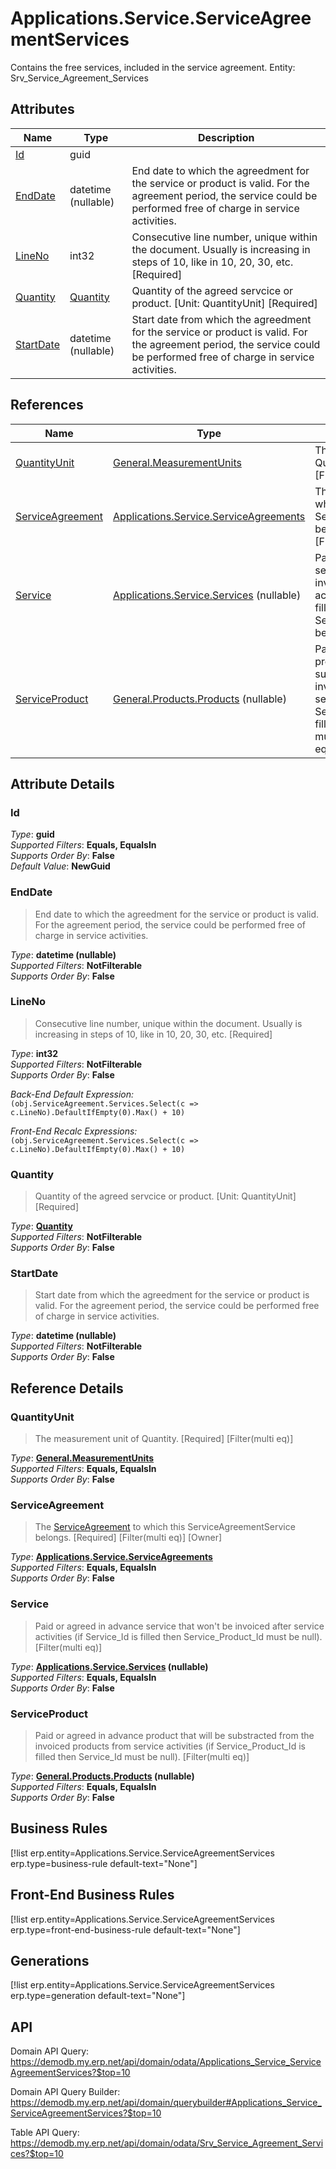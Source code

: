 # Applications.Service.ServiceAgreementServices

Contains the free services, included in the service agreement. Entity: Srv_Service_Agreement_Services

## Attributes

| Name | Type | Description |
| ---- | ---- | --- |
| [Id](Applications.Service.ServiceAgreementServices.md#Id) | guid |  
| [EndDate](Applications.Service.ServiceAgreementServices.md#EndDate) | datetime (nullable) | End date to which the agreedment for the service or product is valid. For the agreement period, the service could be performed free of charge in service activities. 
| [LineNo](Applications.Service.ServiceAgreementServices.md#LineNo) | int32 | Consecutive line number, unique within the document. Usually is increasing in steps of 10, like in 10, 20, 30, etc. [Required] 
| [Quantity](Applications.Service.ServiceAgreementServices.md#Quantity) | [Quantity](../data-types/Quantity.md) | Quantity of the agreed servcice or product. [Unit: QuantityUnit] [Required] 
| [StartDate](Applications.Service.ServiceAgreementServices.md#StartDate) | datetime (nullable) | Start date from which the agreedment for the service or product is valid. For the agreement period, the service could be performed free of charge in service activities. 

## References

| Name | Type | Description |
| ---- | ---- | --- |
| [QuantityUnit](Applications.Service.ServiceAgreementServices.md#QuantityUnit) | [General.MeasurementUnits](General.MeasurementUnits.md) | The measurement unit of Quantity. [Required] [Filter(multi eq)] |
| [ServiceAgreement](Applications.Service.ServiceAgreementServices.md#ServiceAgreement) | [Applications.Service.ServiceAgreements](Applications.Service.ServiceAgreements.md) | The [ServiceAgreement](Applications.Service.ServiceAgreementServices.md#ServiceAgreement) to which this ServiceAgreementService belongs. [Required] [Filter(multi eq)] [Owner] |
| [Service](Applications.Service.ServiceAgreementServices.md#Service) | [Applications.Service.Services](Applications.Service.Services.md) (nullable) | Paid or agreed in advance service that won't be invoiced after service activities (if Service_Id is filled then Service_Product_Id must be null). [Filter(multi eq)] |
| [ServiceProduct](Applications.Service.ServiceAgreementServices.md#ServiceProduct) | [General.Products.Products](General.Products.Products.md) (nullable) | Paid or agreed in advance product that will be substracted from the invoiced products from service activities (if Service_Product_Id is filled then Service_Id must be null). [Filter(multi eq)] |


## Attribute Details

### Id

_Type_: **guid**  
_Supported Filters_: **Equals, EqualsIn**  
_Supports Order By_: **False**  
_Default Value_: **NewGuid**  

### EndDate

> End date to which the agreedment for the service or product is valid. For the agreement period, the service could be performed free of charge in service activities.

_Type_: **datetime (nullable)**  
_Supported Filters_: **NotFilterable**  
_Supports Order By_: **False**  

### LineNo

> Consecutive line number, unique within the document. Usually is increasing in steps of 10, like in 10, 20, 30, etc. [Required]

_Type_: **int32**  
_Supported Filters_: **NotFilterable**  
_Supports Order By_: **False**  

_Back-End Default Expression:_  
`(obj.ServiceAgreement.Services.Select(c => c.LineNo).DefaultIfEmpty(0).Max() + 10)`

_Front-End Recalc Expressions:_  
`(obj.ServiceAgreement.Services.Select(c => c.LineNo).DefaultIfEmpty(0).Max() + 10)`
### Quantity

> Quantity of the agreed servcice or product. [Unit: QuantityUnit] [Required]

_Type_: **[Quantity](../data-types/Quantity.md)**  
_Supported Filters_: **NotFilterable**  
_Supports Order By_: **False**  

### StartDate

> Start date from which the agreedment for the service or product is valid. For the agreement period, the service could be performed free of charge in service activities.

_Type_: **datetime (nullable)**  
_Supported Filters_: **NotFilterable**  
_Supports Order By_: **False**  


## Reference Details

### QuantityUnit

> The measurement unit of Quantity. [Required] [Filter(multi eq)]

_Type_: **[General.MeasurementUnits](General.MeasurementUnits.md)**  
_Supported Filters_: **Equals, EqualsIn**  
_Supports Order By_: **False**  

### ServiceAgreement

> The [ServiceAgreement](Applications.Service.ServiceAgreementServices.md#ServiceAgreement) to which this ServiceAgreementService belongs. [Required] [Filter(multi eq)] [Owner]

_Type_: **[Applications.Service.ServiceAgreements](Applications.Service.ServiceAgreements.md)**  
_Supported Filters_: **Equals, EqualsIn**  
_Supports Order By_: **False**  

### Service

> Paid or agreed in advance service that won't be invoiced after service activities (if Service_Id is filled then Service_Product_Id must be null). [Filter(multi eq)]

_Type_: **[Applications.Service.Services](Applications.Service.Services.md) (nullable)**  
_Supported Filters_: **Equals, EqualsIn**  
_Supports Order By_: **False**  

### ServiceProduct

> Paid or agreed in advance product that will be substracted from the invoiced products from service activities (if Service_Product_Id is filled then Service_Id must be null). [Filter(multi eq)]

_Type_: **[General.Products.Products](General.Products.Products.md) (nullable)**  
_Supported Filters_: **Equals, EqualsIn**  
_Supports Order By_: **False**  



## Business Rules

[!list erp.entity=Applications.Service.ServiceAgreementServices erp.type=business-rule default-text="None"]

## Front-End Business Rules

[!list erp.entity=Applications.Service.ServiceAgreementServices erp.type=front-end-business-rule default-text="None"]

## Generations

[!list erp.entity=Applications.Service.ServiceAgreementServices erp.type=generation default-text="None"]

## API

Domain API Query:
<https://demodb.my.erp.net/api/domain/odata/Applications_Service_ServiceAgreementServices?$top=10>

Domain API Query Builder:
<https://demodb.my.erp.net/api/domain/querybuilder#Applications_Service_ServiceAgreementServices?$top=10>

Table API Query:
<https://demodb.my.erp.net/api/domain/odata/Srv_Service_Agreement_Services?$top=10>

